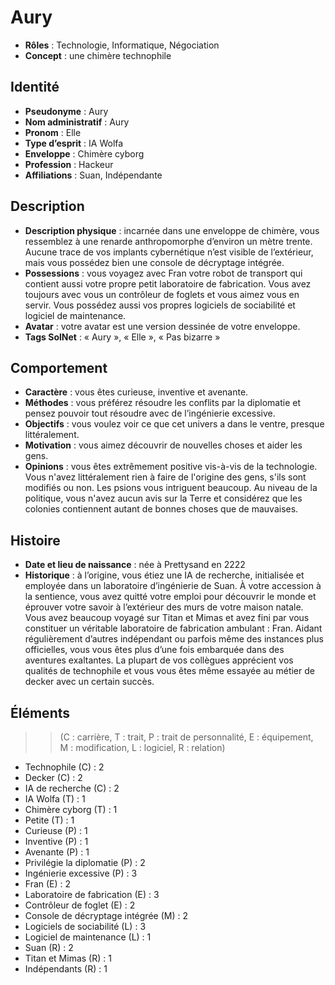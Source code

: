 # Aury

* **Rôles** : Technologie, Informatique, Négociation
* **Concept** : une chimère technophile

## Identité

* **Pseudonyme** : Aury
* **Nom administratif** : Aury
* **Pronom** : Elle
* **Type d’esprit** : IA Wolfa
* **Enveloppe** : Chimère cyborg
* **Profession** : Hackeur
* **Affiliations** : Suan, Indépendante

## Description

* **Description physique** : incarnée dans une enveloppe de chimère, vous ressemblez à une renarde anthropomorphe d’environ un mètre trente. Aucune trace de vos implants cybernétique n’est visible de l’extérieur, mais vous possédez bien une console de décryptage intégrée.
* **Possessions** : vous voyagez avec Fran votre robot de transport qui contient aussi votre propre petit laboratoire de fabrication. Vous avez toujours avec vous un contrôleur de foglets et vous aimez vous en servir. Vous possédez aussi vos propres logiciels de sociabilité et logiciel de maintenance.
* **Avatar** : votre avatar est une version dessinée de votre enveloppe.
* **Tags SolNet** : « Aury », « Elle », « Pas bizarre »

## Comportement

* **Caractère** : vous êtes curieuse, inventive et avenante.
* **Méthodes** : vous préférez résoudre les conflits par la diplomatie et pensez pouvoir tout résoudre avec de l’ingénierie excessive.
* **Objectifs** : vous voulez voir ce que cet univers a dans le ventre, presque littéralement.
* **Motivation** : vous aimez découvrir de nouvelles choses et aider les gens.
* **Opinions** : vous êtes extrêmement positive vis-à-vis de la technologie. Vous n'avez littéralement rien à faire de l'origine des gens, s'ils sont modifiés ou non. Les psions vous intriguent beaucoup. Au niveau de la politique, vous n'avez aucun avis sur la Terre et considérez que les colonies contiennent autant de bonnes choses que de mauvaises.

## Histoire

* **Date et lieu de naissance** : née à Prettysand en 2222
* **Historique** : à l’origine, vous étiez une IA de recherche, initialisée et employée dans un laboratoire d’ingénierie de Suan. À votre accession à la sentience, vous avez quitté votre emploi pour découvrir le monde et éprouver votre savoir à l’extérieur des murs de votre maison natale. Vous avez beaucoup voyagé sur Titan et Mimas et avez fini par vous constituer un véritable laboratoire de fabrication ambulant : Fran. Aidant régulièrement d’autres indépendant ou parfois même des instances plus officielles, vous vous êtes plus d’une fois embarquée dans des aventures exaltantes. La plupart de vos collègues apprécient vos qualités de technophile et vous vous êtes même essayée au métier de decker avec un certain succès.

## Éléments

>> (C : carrière, T : trait, P : trait de personnalité, E : équipement, M : modification, L : logiciel, R : relation)

* Technophile (C) : 2
* Decker (C) : 2
* IA de recherche (C) : 2
* IA Wolfa (T) : 1
* Chimère cyborg (T) : 1
* Petite (T) : 1
* Curieuse (P) : 1
* Inventive (P) : 1
* Avenante (P) : 1
* Privilégie la diplomatie (P) : 2
* Ingénierie excessive (P) : 3
* Fran (E) : 2
* Laboratoire de fabrication (E) : 3
* Contrôleur de foglet (E) : 2
* Console de décryptage intégrée (M) : 2
* Logiciels de sociabilité (L) : 3
* Logiciel de maintenance (L) : 1
* Suan (R) : 2
* Titan et Mimas (R) : 1
* Indépendants (R) : 1

